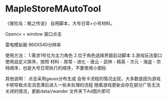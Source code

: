 # MapleStoreMAutoTool
《冒险岛：枫之传说》 自用脚本，大号日常+小号材料。

Opencv + window 窗口点击

雷电模拟器 960X540分辨率

使用方法：
1.需求1号位为主力角色
2.位于角色选择界面启动脚本
3.游戏玩法窗口使用自定义排序，按照 材料 - 周常 - 进化 - 唐云 - 武林 - 精英 - 次元 - 海盗 - 奈特顺序，也是大号日常执行的顺序，不要使用小图标

其他说明：
点击采用gauss分布生成
会有卡流程的情况出现，大多数是因为游戏卡顿导致点击消息滞后进入一些未处理的流程
随着游戏更新会存在部分广告无法关闭的情况，更新data//wander 文件夹下Ad图片即可
